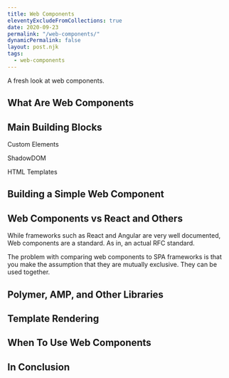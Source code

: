 ```yaml
---
title: Web Components
eleventyExcludeFromCollections: true
date: 2020-09-23
permalink: "/web-components/"
dynamicPermalink: false
layout: post.njk
tags:
  - web-components
---
```


A fresh look at web components.

## What Are Web Components

## Main Building Blocks

Custom Elements

ShadowDOM

HTML Templates

## Building a Simple Web Component


## Web Components vs React and Others

While frameworks such as React and Angular are very well documented, Web components are a standard. As in, an actual RFC standard.

The problem with comparing web components to SPA frameworks is that you make the assumption that they are mutually exclusive. They can be used together.

## Polymer, AMP, and Other Libraries

## Template Rendering



## When To Use Web Components

## In Conclusion
